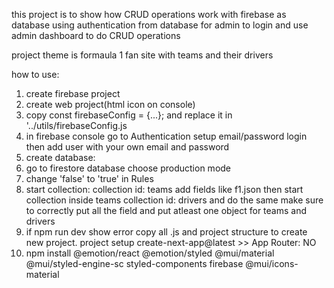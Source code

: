 this project is to show how CRUD operations work with firebase as database using authentication from database for admin to login and use admin dashboard to do CRUD operations 

project theme is formaula 1 fan site with teams and their drivers

how to use:
1. create firebase project
2. create web project(html icon on console)
3. copy const firebaseConfig = {...}; and replace it in '../utils/firebaseConfig.js
4. in firebase console go to Authentication setup email/password login then add user with your own email and password
5. create database:
6. go to firestore database choose production mode
7. change 'false' to 'true' in Rules
8. start collection: collection id: teams add fields like f1.json then start collection inside teams collection id: drivers and do the same make sure to correctly put all the field and put atleast one object for teams and drivers
9. if npm run dev show error copy all .js and project structure to create new project. project setup create-next-app@latest >> App Router: NO
10. npm install @emotion/react @emotion/styled @mui/material @mui/styled-engine-sc styled-components firebase @mui/icons-material



